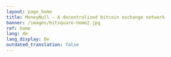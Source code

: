 ```yaml
---
layout: page_home
title: MoneyNull - A decentralized bitcoin exchange network
banner: /images/bitsquare-home2.jpg
ref: home
lang: de
lang_display: De
outdated_translation: false
---
```


